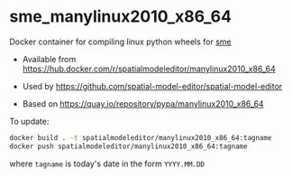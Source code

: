 # sme_manylinux2010_x86_64

Docker container for compiling linux python wheels for [sme](https://pypi.org/project/sme/)

- Available from <https://hub.docker.com/r/spatialmodeleditor/manylinux2010_x86_64>

- Used by <https://github.com/spatial-model-editor/spatial-model-editor>

- Based on <https://quay.io/repository/pypa/manylinux2010_x86_64>

To update:

```bash
docker build . -t spatialmodeleditor/manylinux2010_x86_64:tagname
docker push spatialmodeleditor/manylinux2010_x86_64:tagname
```

where `tagname` is today's date in the form `YYYY.MM.DD`
